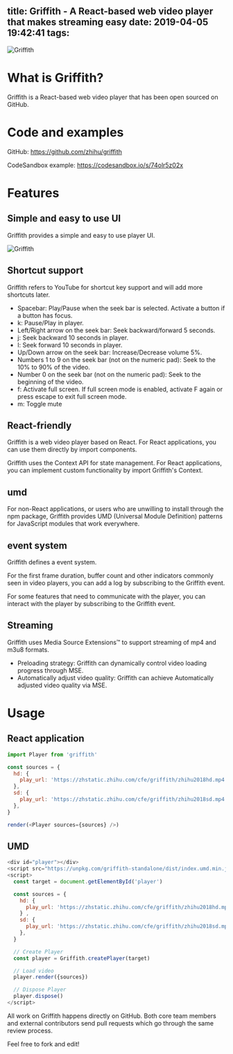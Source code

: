 title: Griffith - A React-based web video player that makes streaming easy
date: 2019-04-05 19:42:41
tags:
---

![Griffith](../../../../static/banner.jpg)

# What is Griffith?

Griffith is a React-based web video player that has been open sourced on GitHub.

# Code and examples

GitHub: https://github.com/zhihu/griffith

CodeSandbox example: https://codesandbox.io/s/74olr5z02x

# Features
## Simple and easy to use UI
Griffith provides a simple and easy to use player UI.

![Griffith](https://zhstatic.zhihu.com/cfe/griffith/player.png)

## Shortcut support

Griffith refers to YouTube for shortcut key support and will add more shortcuts later.

- Spacebar: Play/Pause when the seek bar is selected. Activate a button if a button has focus.
- k: Pause/Play in player.
- Left/Right arrow on the seek bar: Seek backward/forward 5 seconds.
- j: Seek backward 10 seconds in player.
- l: Seek forward 10 seconds in player.
- Up/Down arrow on the seek bar: Increase/Decrease volume 5%.
- Numbers 1 to 9 on the seek bar (not on the numeric pad): Seek to the 10% to 90% of the video.
- Number 0 on the seek bar (not on the numeric pad): Seek to the beginning of the video.
- f: Activate full screen. If full screen mode is enabled, activate F again or press escape to exit full screen mode.
- m: Toggle mute

## React-friendly

Griffith is a web video player based on React. For React applications, you can use them directly by import components.

Griffith uses the Context API for state management. For React applications, you can implement custom functionality by import Griffith's Context.

## umd

For non-React applications, or users who are unwilling to install through the npm package, Griffith provides UMD (Universal Module Definition) patterns for JavaScript modules that work everywhere.

## event system

Griffith defines a event system.

For the first frame duration, buffer count and other indicators commonly seen in video players, you can add a log by subscribing to the Griffith event.

For some features that need to communicate with the player, you can interact with the player by subscribing to the Griffith event.

## Streaming

Griffith uses Media Source Extensions™ to support streaming of mp4 and m3u8 formats.

- Preloading strategy: Griffith can dynamically control video loading progress through MSE.
- Automatically adjust video quality: Griffith can achieve Automatically adjusted video quality via MSE.

# Usage

## React application

```js
import Player from 'griffith'

const sources = {
  hd: {
    play_url: 'https://zhstatic.zhihu.com/cfe/griffith/zhihu2018hd.mp4',
  },
  sd: {
    play_url: 'https://zhstatic.zhihu.com/cfe/griffith/zhihu2018sd.mp4',
  },
}

render(<Player sources={sources} />)
```

## UMD
```js
<div id="player"></div>
<script src="https://unpkg.com/griffith-standalone/dist/index.umd.min.js"></script>
<script>
  const target = document.getElementById('player')

  const sources = {
    hd: {
      play_url: 'https://zhstatic.zhihu.com/cfe/griffith/zhihu2018hd.mp4',
    } ,
    sd: {
      play_url: 'https://zhstatic.zhihu.com/cfe/griffith/zhihu2018sd.mp4',
    },
  }

  // Create Player
  const player = Griffith.createPlayer(target)

  // Load video
  player.render({sources})

  // Dispose Player
  player.dispose()
</script>
```

All work on Griffith happens directly on GitHub. Both core team members and external contributors send pull requests which go through the same review process.

Feel free to fork and edit!
